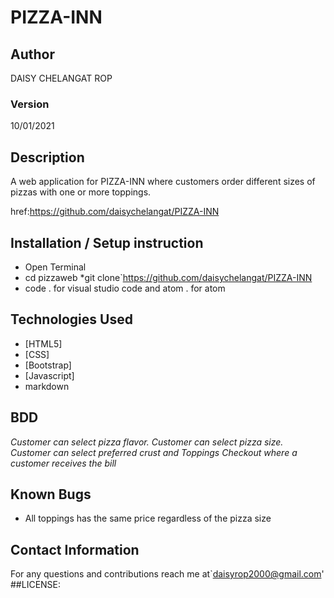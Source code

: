 # PIZZA-INN
## Author

DAISY CHELANGAT ROP

### Version
10/01/2021

## Description

 
A web application for PIZZA-INN where  customers order different sizes of pizzas with one or more toppings.


 href:https://github.com/daisychelangat/PIZZA-INN


## Installation / Setup instruction
* Open Terminal
* cd pizzaweb
*git clone`https://github.com/daisychelangat/PIZZA-INN
* code . for visual studio code and atom . for atom

## Technologies Used

* [HTML5]
* [CSS]
* [Bootstrap]
* [Javascript]
* markdown


## BDD
*Customer can select pizza flavor.*
*Customer can select pizza size.*
*Customer can select preferred crust and Toppings*
*Checkout where a customer receives the bill*

## Known Bugs

* All toppings has the same price regardless of the pizza size

## Contact Information

For any questions and contributions reach me at`daisyrop2000@gmail.com'
##LICENSE:
